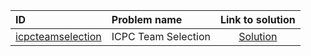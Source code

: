 | ID | Problem name | Link to solution |
|:---|:---|:---:|
| [icpcteamselection](https://open.kattis.com/problems/icpcteamselection) | ICPC Team Selection | [Solution](https://github.com/versenyi98/kattis-solutions/tree/main/solutions/icpcteamselection)|
